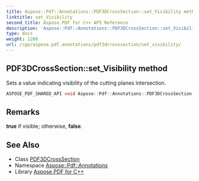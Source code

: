 ```yaml
---
title: Aspose::Pdf::Annotations::PDF3DCrossSection::set_Visibility method
linktitle: set_Visibility
second_title: Aspose.PDF for C++ API Reference
description: 'Aspose::Pdf::Annotations::PDF3DCrossSection::set_Visibility method. Sets a value indicating visibility of the cutting planes intersection in C++.'
type: docs
weight: 1200
url: /cpp/aspose.pdf.annotations/pdf3dcrosssection/set_visibility/
---
```

## PDF3DCrossSection::set_Visibility method


Sets a value indicating visibility of the cutting planes intersection.

```cpp
ASPOSE_PDF_SHARED_API void Aspose::Pdf::Annotations::PDF3DCrossSection::set_Visibility(bool value)
```

## Remarks


**true** if visible; otherwise, **false**.
## See Also

* Class [PDF3DCrossSection](../)
* Namespace [Aspose::Pdf::Annotations](../../)
* Library [Aspose.PDF for C++](../../../)
